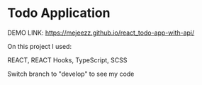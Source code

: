 # Todo Application

DEMO LINK: https://mejeezz.github.io/react_todo-app-with-api/

On this project I used:

REACT, REACT Hooks, TypeScript, SCSS

Switch branch to "develop" to see my code

